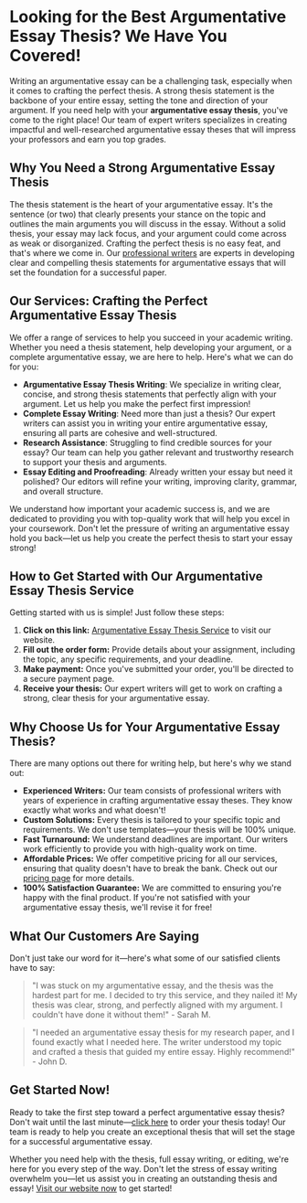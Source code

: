 <h1>Looking for the Best Argumentative Essay Thesis? We Have You Covered!</h1>

<p>Writing an argumentative essay can be a challenging task, especially when it comes to crafting the perfect thesis. A strong thesis statement is the backbone of your entire essay, setting the tone and direction of your argument. If you need help with your <strong>argumentative essay thesis</strong>, you've come to the right place! Our team of expert writers specializes in creating impactful and well-researched argumentative essay theses that will impress your professors and earn you top grades.</p>

<h2>Why You Need a Strong Argumentative Essay Thesis</h2>

<p>The thesis statement is the heart of your argumentative essay. It's the sentence (or two) that clearly presents your stance on the topic and outlines the main arguments you will discuss in the essay. Without a solid thesis, your essay may lack focus, and your argument could come across as weak or disorganized. Crafting the perfect thesis is no easy feat, and that's where we come in. Our <a href="https://tinyurl.com/topessay?keyword=argumentative+essay+thesis" target="_blank">professional writers</a> are experts in developing clear and compelling thesis statements for argumentative essays that will set the foundation for a successful paper.</p>

<h2>Our Services: Crafting the Perfect Argumentative Essay Thesis</h2>

<p>We offer a range of services to help you succeed in your academic writing. Whether you need a thesis statement, help developing your argument, or a complete argumentative essay, we are here to help. Here's what we can do for you:</p>

<ul>
  <li><strong>Argumentative Essay Thesis Writing</strong>: We specialize in writing clear, concise, and strong thesis statements that perfectly align with your argument. Let us help you make the perfect first impression!</li>
  <li><strong>Complete Essay Writing</strong>: Need more than just a thesis? Our expert writers can assist you in writing your entire argumentative essay, ensuring all parts are cohesive and well-structured.</li>
  <li><strong>Research Assistance</strong>: Struggling to find credible sources for your essay? Our team can help you gather relevant and trustworthy research to support your thesis and arguments.</li>
  <li><strong>Essay Editing and Proofreading</strong>: Already written your essay but need it polished? Our editors will refine your writing, improving clarity, grammar, and overall structure.</li>
</ul>

<p>We understand how important your academic success is, and we are dedicated to providing you with top-quality work that will help you excel in your coursework. Don't let the pressure of writing an argumentative essay hold you back—let us help you create the perfect thesis to start your essay strong!</p>

<h2>How to Get Started with Our Argumentative Essay Thesis Service</h2>

<p>Getting started with us is simple! Just follow these steps:</p>

<ol>
  <li><strong>Click on this link:</strong> <a href="https://tinyurl.com/topessay?keyword=argumentative+essay+thesis" target="_blank">Argumentative Essay Thesis Service</a> to visit our website.</li>
  <li><strong>Fill out the order form:</strong> Provide details about your assignment, including the topic, any specific requirements, and your deadline.</li>
  <li><strong>Make payment:</strong> Once you've submitted your order, you'll be directed to a secure payment page.</li>
  <li><strong>Receive your thesis:</strong> Our expert writers will get to work on crafting a strong, clear thesis for your argumentative essay.</li>
</ol>

<h2>Why Choose Us for Your Argumentative Essay Thesis?</h2>

<p>There are many options out there for writing help, but here's why we stand out:</p>

<ul>
  <li><strong>Experienced Writers:</strong> Our team consists of professional writers with years of experience in crafting argumentative essay theses. They know exactly what works and what doesn't!</li>
  <li><strong>Custom Solutions:</strong> Every thesis is tailored to your specific topic and requirements. We don't use templates—your thesis will be 100% unique.</li>
  <li><strong>Fast Turnaround:</strong> We understand deadlines are important. Our writers work efficiently to provide you with high-quality work on time.</li>
  <li><strong>Affordable Prices:</strong> We offer competitive pricing for all our services, ensuring that quality doesn't have to break the bank. Check out our <a href="https://tinyurl.com/topessay?keyword=argumentative+essay+thesis" target="_blank">pricing page</a> for more details.</li>
  <li><strong>100% Satisfaction Guarantee:</strong> We are committed to ensuring you're happy with the final product. If you're not satisfied with your argumentative essay thesis, we'll revise it for free!</li>
</ul>

<h2>What Our Customers Are Saying</h2>

<p>Don't just take our word for it—here's what some of our satisfied clients have to say:</p>

<blockquote>
  <p>"I was stuck on my argumentative essay, and the thesis was the hardest part for me. I decided to try this service, and they nailed it! My thesis was clear, strong, and perfectly aligned with my argument. I couldn't have done it without them!" - Sarah M.</p>
</blockquote>

<blockquote>
  <p>"I needed an argumentative essay thesis for my research paper, and I found exactly what I needed here. The writer understood my topic and crafted a thesis that guided my entire essay. Highly recommend!" - John D.</p>
</blockquote>

<h2>Get Started Now!</h2>

<p>Ready to take the first step toward a perfect argumentative essay thesis? Don't wait until the last minute—<a href="https://tinyurl.com/topessay?keyword=argumentative+essay+thesis" target="_blank">click here</a> to order your thesis today! Our team is ready to help you create an exceptional thesis that will set the stage for a successful argumentative essay.</p>

<p>Whether you need help with the thesis, full essay writing, or editing, we're here for you every step of the way. Don't let the stress of essay writing overwhelm you—let us assist you in creating an outstanding thesis and essay! <a href="https://tinyurl.com/topessay?keyword=argumentative+essay+thesis" target="_blank">Visit our website now</a> to get started!</p>
